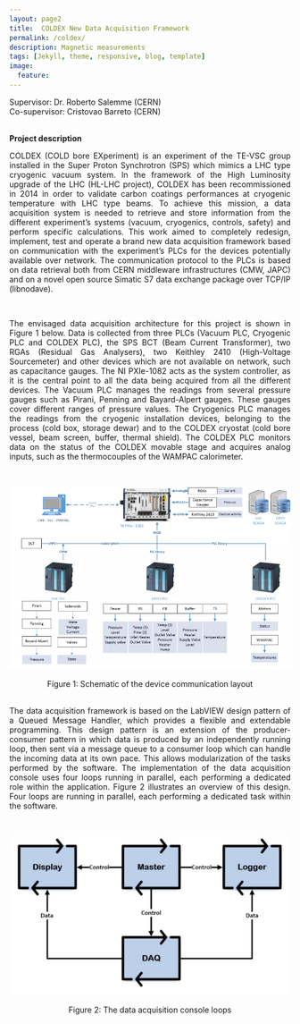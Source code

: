 ```yaml
---
layout: page2
title: 	COLDEX New Data Acquisition Framework
permalink: /coldex/
description: Magnetic measurements
tags: [Jekyll, theme, responsive, blog, template]
image:
  feature:
---
```

Supervisor: Dr. Roberto Salemme (CERN)\
Co-supervisor: Cristovao Barreto (CERN)

<br>**Project description**
<p align="justify"> COLDEX (COLD bore EXperiment) is an experiment of the TE-VSC group installed in the Super Proton Synchrotron (SPS) which mimics a LHC type cryogenic vacuum system. In the framework of the High Luminosity upgrade of the LHC (HL-LHC project), COLDEX has been recommissioned in 2014 in order to validate carbon coatings performances at cryogenic temperature with LHC type beams. To achieve this mission, a data acquisition system is needed to retrieve and store information from the different experiment’s systems (vacuum, cryogenics, controls, safety) and perform specific calculations. This work aimed to completely redesign, implement, test and operate a brand new data acquisition framework based on communication with the experiment’s PLCs for the devices potentially available over network. The communication protocol to the PLCs is based on data retrieval both from CERN middleware infrastructures (CMW, JAPC) and on a novel open source Simatic S7 data exchange package over TCP/IP (libnodave). </p><br>


<p align="justify"> The envisaged data acquisition architecture for this project is shown in Figure 1 below. Data is collected from three PLCs (Vacuum PLC, Cryogenic PLC and COLDEX PLC), the SPS BCT (Beam Current Transformer), two RGAs (Residual Gas Analysers), two Keithley 2410 (High-Voltage Sourcemeter) and other devices which are not available on network, such as capacitance gauges. The NI PXIe-1082 acts as the system controller, as it is the central point to all the data being acquired from all the different devices. The Vacuum PLC manages the readings from several pressure gauges such as Pirani, Penning and Bayard-Alpert gauges. These gauges cover different ranges of pressure values. The Cryogenics PLC manages the readings from the cryogenic installation devices, belonging to the process (cold box, storage dewar) and to the COLDEX cryostat (cold bore vessel, beam screen, buffer, thermal shield). The COLDEX PLC monitors data on the status of the COLDEX movable stage and acquires analog inputs, such as the thermocouples of the WAMPAC calorimeter. </p><br>

<p align="center">
  <img src="https://github.com/cgre23/cgre23.github.io/blob/master/images/sensors.png?raw=true" width="700" title="Devices">
</p>
<p align="center"> Figure 1: Schematic of the device communication layout <br> <br>

<p align="justify"> The data acquisition framework is based on the LabVIEW design pattern of a Queued Message Handler, which provides a flexible and extendable programming. This design pattern is an extension of the producer-consumer pattern in which data is produced by an independently running loop, then sent via a message queue to a consumer loop which can handle the incoming data at its own pace. This allows modularization of the tasks performed by the software. The implementation of the data acquisition console uses four loops running in parallel, each performing a dedicated role within the application. Figure 2 illustrates an overview of this design. Four loops are running in parallel, each performing a dedicated task within the software. </p><br>

<p align="center">
  <img src="https://github.com/cgre23/cgre23.github.io/blob/master/images/qmh.png?raw=true" width="500" title="Design">
</p>
<p align="center"> Figure 2: The data acquisition console loops <br> <br>
